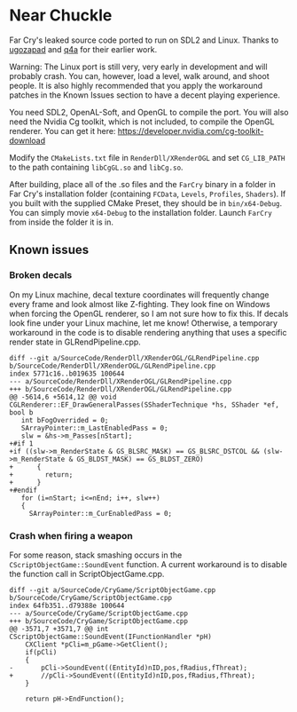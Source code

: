 # Near Chuckle
Far Cry's leaked source code ported to run on SDL2 and Linux. Thanks to [ugozapad](https://github.com/ugozapad)
and [q4a](https://github.com/q4a) for their earlier work.

Warning: The Linux port is still very, very early in development and will probably crash. You can,
however, load a level, walk around, and shoot people. It is also highly recommended that
you apply the workaround patches in the Known Issues section to have a decent playing experience.

You need SDL2, OpenAL-Soft, and OpenGL to compile the port. You will also need
the Nvidia Cg toolkit, which is not included, to compile the OpenGL renderer. You can get it here:
https://developer.nvidia.com/cg-toolkit-download

Modify the `CMakeLists.txt` file in `RenderDll/XRenderOGL` and set `CG_LIB_PATH` to
the path containing `libCgGL.so` and `libCg.so`.

After building, place all of the .so files and the `FarCry` binary in a folder in Far Cry's installation folder (containing `FCData`, `Levels`, `Profiles`, `Shaders`). If you built with the supplied CMake Preset, they should be in `bin/x64-Debug`.
You can simply movie `x64-Debug` to the installation folder. Launch `FarCry` from inside the folder it is in.

## Known issues

### Broken decals

On my Linux machine, decal texture coordinates will frequently change every frame and look almost like
Z-fighting. They look fine on Windows when forcing the OpenGL renderer, so I am
not sure how to fix this. If decals look fine under your Linux machine, let me know!
Otherwise, a temporary workaround in the code is to disable rendering
anything that uses a specific render state in GLRendPipeline.cpp.

```
diff --git a/SourceCode/RenderDll/XRenderOGL/GLRendPipeline.cpp b/SourceCode/RenderDll/XRenderOGL/GLRendPipeline.cpp
index 5771c16..b019635 100644
--- a/SourceCode/RenderDll/XRenderOGL/GLRendPipeline.cpp
+++ b/SourceCode/RenderDll/XRenderOGL/GLRendPipeline.cpp
@@ -5614,6 +5614,12 @@ void CGLRenderer::EF_DrawGeneralPasses(SShaderTechnique *hs, SShader *ef, bool b
   int bFogOverrided = 0;
   SArrayPointer::m_LastEnabledPass = 0;
   slw = &hs->m_Passes[nStart];
+#if 1
+if ((slw->m_RenderState & GS_BLSRC_MASK) == GS_BLSRC_DSTCOL && (slw->m_RenderState & GS_BLDST_MASK) == GS_BLDST_ZERO)
+      {
+        return;
+      }
+#endif
   for (i=nStart; i<=nEnd; i++, slw++)
   {
     SArrayPointer::m_CurEnabledPass = 0;
```

### Crash when firing a weapon

For some reason, stack smashing occurs in the `CScriptObjectGame::SoundEvent` function. A current workaround
is to disable the function call in ScriptObjectGame.cpp.

```
diff --git a/SourceCode/CryGame/ScriptObjectGame.cpp b/SourceCode/CryGame/ScriptObjectGame.cpp
index 64fb351..d79388e 100644
--- a/SourceCode/CryGame/ScriptObjectGame.cpp
+++ b/SourceCode/CryGame/ScriptObjectGame.cpp
@@ -3571,7 +3571,7 @@ int CScriptObjectGame::SoundEvent(IFunctionHandler *pH)
 	CXClient *pCli=m_pGame->GetClient();
 	if(pCli)
 	{
-		pCli->SoundEvent((EntityId)nID,pos,fRadius,fThreat);
+		//pCli->SoundEvent((EntityId)nID,pos,fRadius,fThreat);
 	}
 	
 	return pH->EndFunction();
```